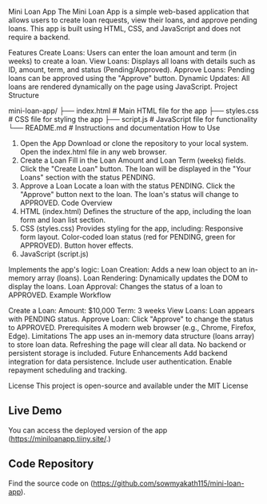 Mini Loan App
The Mini Loan App is a simple web-based application that allows users to create loan requests, view their loans, and approve pending loans. This app is built using HTML, CSS, and JavaScript and does not require a backend.

Features
Create Loans: Users can enter the loan amount and term (in weeks) to create a loan.
View Loans: Displays all loans with details such as ID, amount, term, and status (Pending/Approved).
Approve Loans: Pending loans can be approved using the "Approve" button.
Dynamic Updates: All loans are rendered dynamically on the page using JavaScript.
Project Structure

mini-loan-app/
├── index.html       # Main HTML file for the app
├── styles.css       # CSS file for styling the app
├── script.js        # JavaScript file for functionality
└── README.md        # Instructions and documentation
How to Use
1. Open the App
Download or clone the repository to your local system.
Open the index.html file in any web browser.
2. Create a Loan
Fill in the Loan Amount and Loan Term (weeks) fields.
Click the "Create Loan" button.
The loan will be displayed in the "Your Loans" section with the status PENDING.
3. Approve a Loan
Locate a loan with the status PENDING.
Click the "Approve" button next to the loan.
The loan's status will change to APPROVED.
Code Overview
1. HTML (index.html)
Defines the structure of the app, including the loan form and loan list section.
2. CSS (styles.css)
Provides styling for the app, including:
Responsive form layout.
Color-coded loan status (red for PENDING, green for APPROVED).
Button hover effects.
3. JavaScript (script.js)

Implements the app's logic:
Loan Creation: Adds a new loan object to an in-memory array (loans).
Loan Rendering: Dynamically updates the DOM to display the loans.
Loan Approval: Changes the status of a loan to APPROVED.
Example Workflow

Create a Loan:
Amount: $10,000
Term: 3 weeks
View Loans:
Loan appears with PENDING status.
Approve Loan:
Click "Approve" to change the status to APPROVED.
Prerequisites
A modern web browser (e.g., Chrome, Firefox, Edge).
Limitations
The app uses an in-memory data structure (loans array) to store loan data. Refreshing the page will clear all data.
No backend or persistent storage is included.
Future Enhancements
Add backend integration for data persistence.
Include user authentication.
Enable repayment scheduling and tracking.

License
This project is open-source and available under the MIT License

## Live Demo
You can access the deployed version of the app (https://miniloanapp.tiiny.site/.)

## Code Repository
Find the source code on (https://github.com/sowmyakath115/mini-loan-app).

